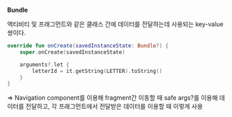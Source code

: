 

**Bundle** 

액티비티 및 프래그먼트와 같은 클래스 간에 데이터를 전달하는데 사용되는 key-value 쌍이다. 



```kotlin
override fun onCreate(savedInstanceState: Bundle?) {
    super.onCreate(savedInstanceState)

    arguments?.let {
        letterId = it.getString(LETTER).toString()
    }
}
```

=> Navigation component를 이용해 fragment간 이동할 때 safe args?를 이용해 데이터를 전달하고, 각 프래그먼트에서 전달받은 데이터를 이용할 때 이렇게 사용 